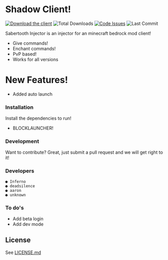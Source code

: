 # Shadow Client!


[![Download the client](https://img.shields.io/badge/download-injector-brightgreen?style=for-the-badge "Download the client")](https://download_link "Download the client")
![Total Downloads](https://img.shields.io/github/downloads/CRYP7ONIC/SabertoothInjector/total?style=for-the-badge)
[![Code Issues](https://img.shields.io/github/issues/CRYP7ONIC/SabertoothInjector?color=red&label=Code%20Issues&style=for-the-badge)](https://google.com)
![Last Commit](https://img.shields.io/github/last-commit/CRYP7ONIC/SabertoothInjector?style=for-the-badge)


Sabertooth Injector is an injector for an minecraft bedrock mod client!

  - Give commands!
  - Enchant commands!
  - PvP based!
  - Works for all versions

# New Features!

  - Added auto launch



### Installation

Install the dependencies to run!

 - BLOCKLAUNCHER!



### Development

Want to contribute? Great, just submit a pull request and we will get right to it!

### Developers

```
● Inferno
● deadsilence
● aaron
● unknown
```


### To do's

 - Add beta login
 - Add dev mode

License
----

See [LICENSE.md](https://github.com/InfernoREAL/shadow-client/blob/master/LICENSE.md)
